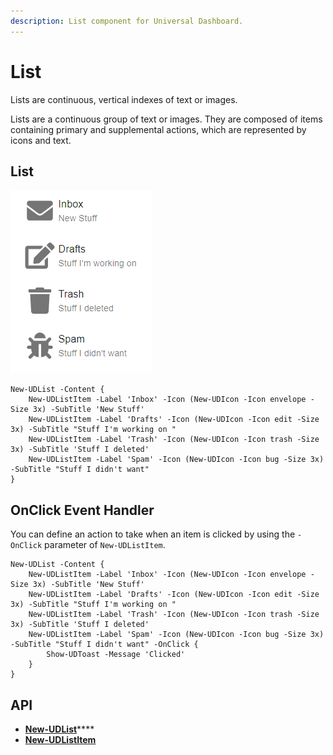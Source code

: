 ```yaml
---
description: List component for Universal Dashboard.
---
```


# List

Lists are continuous, vertical indexes of text or images.

Lists are a continuous group of text or images. They are composed of items containing primary and supplemental actions, which are represented by icons and text.

## List

![](<../../../../.gitbook/assets/image (59).png>)

```
New-UDList -Content {
    New-UDListItem -Label 'Inbox' -Icon (New-UDIcon -Icon envelope -Size 3x) -SubTitle 'New Stuff'
    New-UDListItem -Label 'Drafts' -Icon (New-UDIcon -Icon edit -Size 3x) -SubTitle "Stuff I'm working on "
    New-UDListItem -Label 'Trash' -Icon (New-UDIcon -Icon trash -Size 3x) -SubTitle 'Stuff I deleted'
    New-UDListItem -Label 'Spam' -Icon (New-UDIcon -Icon bug -Size 3x) -SubTitle "Stuff I didn't want"
}
```

## OnClick Event Handler

You can define an action to take when an item is clicked by using the `-OnClick` parameter of `New-UDListItem`.

```
New-UDList -Content {
    New-UDListItem -Label 'Inbox' -Icon (New-UDIcon -Icon envelope -Size 3x) -SubTitle 'New Stuff'
    New-UDListItem -Label 'Drafts' -Icon (New-UDIcon -Icon edit -Size 3x) -SubTitle "Stuff I'm working on "
    New-UDListItem -Label 'Trash' -Icon (New-UDIcon -Icon trash -Size 3x) -SubTitle 'Stuff I deleted'
    New-UDListItem -Label 'Spam' -Icon (New-UDIcon -Icon bug -Size 3x) -SubTitle "Stuff I didn't want" -OnClick {
        Show-UDToast -Message 'Clicked'
    }
}
```

## API

* [**New-UDList**](https://github.com/ironmansoftware/universal-docs/blob/master/cmdlets/New-UDList.txt)****
* ****[**New-UDListItem**](https://github.com/ironmansoftware/universal-docs/blob/master/cmdlets/New-UDListItem.txt)****

